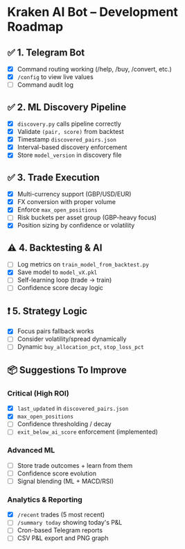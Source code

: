 
# Kraken AI Bot – Development Roadmap

## ✅ 1. Telegram Bot
- [x] Command routing working (/help, /buy, /convert, etc.)
- [x] `/config` to view live values
- [ ] Command audit log

## ✅ 2. ML Discovery Pipeline
- [x] `discovery.py` calls pipeline correctly
- [x] Validate `(pair, score)` from backtest
- [x] Timestamp `discovered_pairs.json`
- [x] Interval-based discovery enforcement
- [x] Store `model_version` in discovery file

## ✅ 3. Trade Execution
- [x] Multi-currency support (GBP/USD/EUR)
- [x] FX conversion with proper volume
- [x] Enforce `max_open_positions`
- [ ] Risk buckets per asset group (GBP-heavy focus)
- [x] Position sizing by confidence or volatility

## ⚠️ 4. Backtesting & AI
- [ ] Log metrics on `train_model_from_backtest.py`
- [x] Save model to `model_vX.pkl`
- [ ] Self-learning loop (trade → train)
- [ ] Confidence score decay logic

## ❗ 5. Strategy Logic
- [x] Focus pairs fallback works
- [ ] Consider volatility/spread dynamically
- [ ] Dynamic `buy_allocation_pct`, `stop_loss_pct`

## 📦 Suggestions To Improve

### Critical (High ROI)
- [x] `last_updated` in `discovered_pairs.json`
- [x] `max_open_positions`
- [ ] Confidence thresholding / decay
- [ ] `exit_below_ai_score` enforcement (implemented)

### Advanced ML
- [ ] Store trade outcomes + learn from them
- [ ] Confidence score evolution
- [ ] Signal blending (ML + MACD/RSI)

### Analytics & Reporting
- [x] `/recent` trades (5 most recent)
- [ ] `/summary today` showing today's P&L
- [ ] Cron-based Telegram reports
- [ ] CSV P&L export and PNG graph
